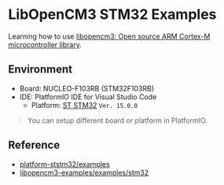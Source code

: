 # LibOpenCM3 STM32 Examples

Learning how to use [libopencm3: Open source ARM Cortex-M microcontroller library](https://github.com/libopencm3/libopencm3).

## Environment
- Board: NUCLEO-F103RB (STM32F103RB)
- IDE: PlatformIO IDE for Visual Studio Code
  - Platform: [ST STM32](https://platformio.org/platforms/ststm32) `Ver. 15.0.0`

> You can setup different board or platform in PlatformIO.

## Reference

- [platform-ststm32/examples](https://github.com/platformio/platform-ststm32/tree/develop/examples)
- [libopencm3-examples/examples/stm32](https://github.com/libopencm3/libopencm3-examples/tree/master/examples/stm32)
